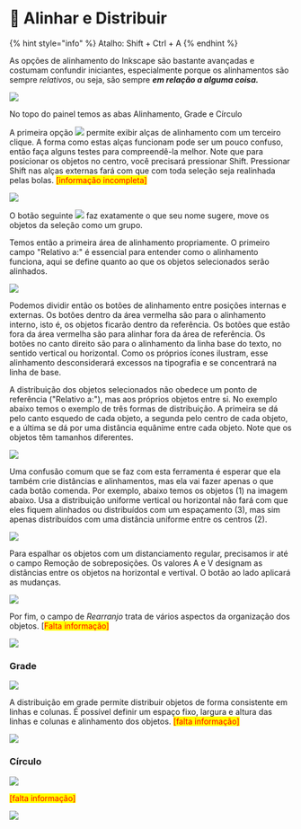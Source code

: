 # 🔴 Alinhar e Distribuir

{% hint style="info" %}
Atalho: Shift + Ctrl + A
{% endhint %}

As opções de alinhamento do Inkscape são bastante avançadas e costumam confundir iniciantes, especialmente porque os alinhamentos são sempre _relativos_, ou seja, são sempre _**em relação a alguma coisa.**_

![](<../.gitbook/assets/image (8).png>)

No topo do painel temos as abas Alinhamento, Grade e Círculo&#x20;

A primeira opção ![](<../.gitbook/assets/image (21).png>) permite exibir alças de alinhamento com um terceiro clique. A forma como estas alças funcionam pode ser um pouco confuso, então faça alguns testes para compreendê-la melhor. Note que para posicionar os objetos no centro, você precisará pressionar Shift. Pressionar Shift nas alças externas fará com que com toda seleção seja realinhada pelas bolas. <mark style="color:red;">\[informação incompleta]</mark>

![](<../.gitbook/assets/Peek 21-07-2022 01-52.gif>)

O botão seguinte ![](<../.gitbook/assets/image (2) (1).png>) faz exatamente o que seu nome sugere, move os objetos da seleção como um grupo.

Temos então a primeira área de alinhamento propriamente. O primeiro campo "Relativo a:" é essencial para entender como o alinhamento funciona, aqui se define quanto ao que os objetos selecionados serão alinhados.&#x20;

![](<../.gitbook/assets/image (59).png>)

Podemos dividir então os botões de alinhamento entre posições internas e externas. Os botões dentro da área vermelha são para o alinhamento interno, isto é, os objetos ficarão dentro da referência. Os botões que estão fora da área vermelha são para alinhar fora da área de referência. Os botões no canto direito são para o alinhamento da linha base do texto, no sentido vertical ou horizontal. Como os próprios ícones ilustram, esse alinhamento desconsiderará excessos na tipografia e se concentrará na linha de base.

A distribuição dos objetos selecionados não obedece um ponto de referência ("Relativo a:"), mas aos próprios objetos entre si. No exemplo abaixo temos o exemplo de três formas de distribuição. A primeira se dá pelo canto esquedo de cada objeto, a segunda pelo centro de cada objeto, e a última se dá por uma distância equânime entre cada objeto. Note que os objetos têm tamanhos diferentes.

![](<../.gitbook/assets/image (6).png>)

Uma confusão comum que se faz com esta ferramenta é esperar que ela também crie distâncias e alinhamentos, mas ela vai fazer apenas o que cada botão comenda. Por exemplo, abaixo temos os objetos (1) na imagem abaixo. Usa a distribuição uniforme vertical ou horizontal não fará com que eles fiquem alinhados ou distribuídos com um espaçamento (3), mas sim apenas distribuídos com uma distância uniforme entre os centros (2).



![](<../.gitbook/assets/image (2) (3).png>)

Para espalhar os objetos com um distanciamento regular, precisamos ir até o campo Remoção de sobreposições. Os valores A e V designam as distâncias entre os objetos na horizontal e vertival. O botão ao lado aplicará as mudanças.

![](<../.gitbook/assets/image (4).png>)

Por fim, o campo de _Rearranjo_ trata de vários aspectos da organização dos objetos. \[<mark style="color:red;">Falta informação]</mark>&#x20;

![](<../.gitbook/assets/image (1) (1).png>)

### Grade

![](<../.gitbook/assets/image (1).png>)

A distribuição em grade permite distribuir objetos de forma consistente em linhas e colunas. É possível definir um espaço fixo, largura e altura das linhas e colunas e alinhamento dos objetos. <mark style="color:red;">\[falta informação]</mark>

![](<../.gitbook/assets/image (7).png>)

### Círculo

![](<../.gitbook/assets/image (2).png>)

<mark style="color:red;">\[falta informação]</mark>

![](<../.gitbook/assets/image (11).png>)

